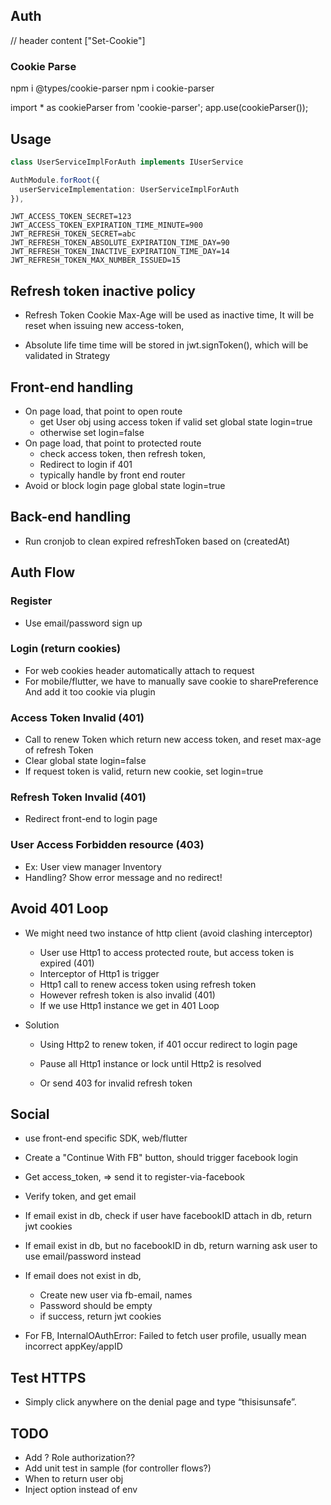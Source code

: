 ## Auth

// header content ["Set-Cookie"]

### Cookie Parse

npm i @types/cookie-parser
npm i cookie-parser

import \* as cookieParser from 'cookie-parser';
app.use(cookieParser());

## Usage

```typescript
class UserServiceImplForAuth implements IUserService

AuthModule.forRoot({
  userServiceImplementation: UserServiceImplForAuth
}),
```

```ENV
JWT_ACCESS_TOKEN_SECRET=123
JWT_ACCESS_TOKEN_EXPIRATION_TIME_MINUTE=900
JWT_REFRESH_TOKEN_SECRET=abc
JWT_REFRESH_TOKEN_ABSOLUTE_EXPIRATION_TIME_DAY=90
JWT_REFRESH_TOKEN_INACTIVE_EXPIRATION_TIME_DAY=14
JWT_REFRESH_TOKEN_MAX_NUMBER_ISSUED=15
```

## Refresh token inactive policy

- Refresh Token Cookie Max-Age will be used as inactive time,
  It will be reset when issuing new access-token,

- Absolute life time time will be stored in jwt.signToken(),
  which will be validated in Strategy

## Front-end handling

- On page load, that point to open route
  - get User obj using access token if valid set global state login=true
  - otherwise set login=false
- On page load, that point to protected route
  - check access token, then refresh token,
  - Redirect to login if 401
  - typically handle by front end router
- Avoid or block login page global state login=true

## Back-end handling

- Run cronjob to clean expired refreshToken based on (createdAt)

## Auth Flow

### Register

- Use email/password sign up

### Login (return cookies)

- For web cookies header automatically attach to request
- For mobile/flutter, we have to manually save cookie to sharePreference
  And add it too cookie via plugin

### Access Token Invalid (401)

- Call to renew Token which return new access token,
  and reset max-age of refresh Token
- Clear global state login=false
- If request token is valid, return new cookie, set login=true

### Refresh Token Invalid (401)

- Redirect front-end to login page

### User Access Forbidden resource (403)

- Ex: User view manager Inventory
- Handling? Show error message and no redirect!

## Avoid 401 Loop

- We might need two instance of http client (avoid clashing interceptor)

  - User use Http1 to access protected route, but access token is expired (401)
  - Interceptor of Http1 is trigger
  - Http1 call to renew access token using refresh token
  - However refresh token is also invalid (401)
  - If we use Http1 instance we get in 401 Loop

- Solution

  - Using Http2 to renew token, if 401 occur redirect to login page
  - Pause all Http1 instance or lock until Http2 is resolved

  - Or send 403 for invalid refresh token

## Social

- use front-end specific SDK, web/flutter
- Create a "Continue With FB" button, should trigger facebook login
- Get access_token, => send it to register-via-facebook
- Verify token, and get email
- If email exist in db, check if user have facebookID attach in db, return jwt cookies
- If email exist in db, but no facebookID in db, return warning ask user to use email/password instead
- If email does not exist in db,

  - Create new user via fb-email, names
  - Password should be empty
  - if success, return jwt cookies

- For FB, InternalOAuthError: Failed to fetch user profile, usually mean incorrect appKey/appID

## Test HTTPS

- Simply click anywhere on the denial page and type “thisisunsafe”.

## TODO

- Add ? Role authorization??
- Add unit test in sample (for controller flows?)
- When to return user obj
- Inject option instead of env
